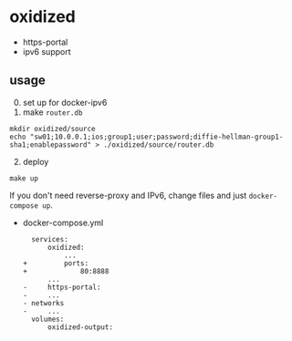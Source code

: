 # oxidized
- https-portal
- ipv6 support

## usage
0. set up for docker-ipv6
1. make `router.db`
```
mkdir oxidized/source
echo "sw01;10.0.0.1;ios;group1;user;password;diffie-hellman-group1-sha1;enablepassword" > ./oxidized/source/router.db
```
2. deploy
```
make up
```

If you don't need reverse-proxy and IPv6, change files and just `docker-compose up`.
- docker-compose.yml
    ```
      services:
          oxidized:
              ...
    +         ports:
    +             80:8888
          ...
    -     https-portal:
    -     ...
    - networks
    -     ...
      volumes:
          oxidized-output:
    ```
